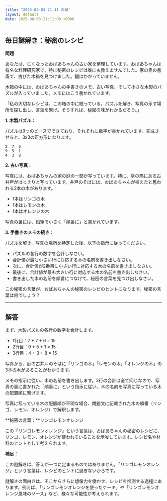 ```yaml
---
title: "2025-08-03 21:11 の謎"
layout: default
date: 2025-08-03 21:11:00 +0900
---
```

## 毎日謎解き：秘密のレシピ

**問題**

あなたは、亡くなったおばあちゃんの古い家を整理しています。おばあちゃんは有名な料理研究家で、特に秘密のレシピは誰にも教えませんでした。家の奥の書斎で、古びた木箱を見つけました。鍵はかかっていません。

木箱の中には、おばあちゃんの手書きのメモ、古い写真、そして小さな木製のパズルが入っていました。メモにはこう書かれています。

「私の大切なレシピは、この箱の中に眠っている。パズルを解き、写真の示す場所を探し出し、言葉を繋げ。そうすれば、秘密の味がわかるだろう。」

**1. 木製パズル：**

パズルは9つのピースでできており、それぞれに数字が書かれています。完成させると、3x3の正方形になります。

```
2  7  6
9  5  1
4  3  8
```

**2. 古い写真：**

写真には、おばあちゃんの家の庭の一部が写っています。特に、庭の隅にある古井戸がはっきりと写っています。井戸のそばには、おばあちゃんが植えたと思われる3本の木があります。

*   1本はリンゴの木
*   1本はレモンの木
*   1本はオレンジの木

写真の裏には、鉛筆で小さく「順番に」と書かれています。

**3. 手書きのメモの続き：**

パズルを解き、写真の場所を特定した後、以下の指示に従ってください。

*   パズルの各行の数字を合計しなさい。
*   合計値が最も小さい行に対応する木の名前を書き出しなさい。
*   次に、合計値が2番目に小さい行に対応する木の名前を書き出しなさい。
*   最後に、合計値が最も大きい行に対応する木の名前を書き出しなさい。
*   書き出した木の名前を順番につなげて、秘密の言葉を見つけ出しなさい。

この秘密の言葉が、おばあちゃんの秘密のレシピのヒントになります。秘密の言葉は何でしょう？

---

## 解答

まず、木製パズルの各行の数字を合計します。

*   1行目：2 + 7 + 6 = 15
*   2行目：9 + 5 + 1 = 15
*   3行目：4 + 3 + 8 = 15

写真から、庭の古井戸のそばに「リンゴの木」「レモンの木」「オレンジの木」の3本の木があることがわかります。

メモの指示に従い、木の名前を書き出します。3行の合計は全て同じなので、写真の裏に書かれた「順番に」という指示に従い、木の名前を写真に写っている木の配置順に繋げます。

写真に写っている木の配置順が不明な場合、問題文に記載された木の順番（リンゴ、レモン、オレンジ）で解釈します。

**秘密の言葉：**リンゴレモンオレンジ

この「リンゴレモンオレンジ」という言葉は、おばあちゃんの秘密のレシピに、リンゴ、レモン、オレンジが使われていることを示唆しています。レシピ名や材料のヒントとして考えられます。

**補足：**

この謎解きは、答えが一つに定まるものではありません。「リンゴレモンオレンジ」という言葉は、レシピのヒントに過ぎないからです。

謎解きの面白さは、そこからさらに想像力を働かせ、レシピを推測する過程にあります。例えば、「リンゴレモンオレンジを使ったケーキ」や「リンゴレモンオレンジ風味のソース」など、様々な可能性が考えられます。
